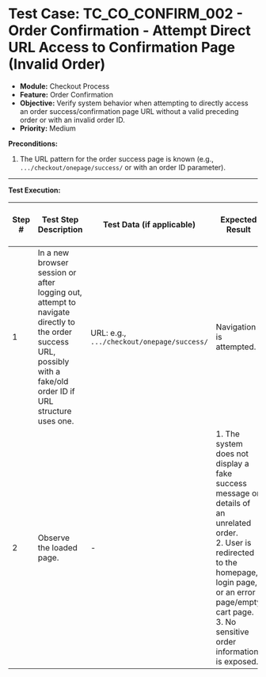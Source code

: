 # Test Case: TC_CO_CONFIRM_002 - Order Confirmation - Attempt Direct URL Access to Confirmation Page (Invalid Order)

* **Module:** Checkout Process
* **Feature:** Order Confirmation
* **Objective:** Verify system behavior when attempting to directly access an order success/confirmation page URL without a valid preceding order or with an invalid order ID.
* **Priority:** Medium

**Preconditions:**
1.  The URL pattern for the order success page is known (e.g., `.../checkout/onepage/success/` or with an order ID parameter).

---
**Test Execution:**

| Step # | Test Step Description                                                                 | Test Data (if applicable)                     | Expected Result                                                                                                                               | Actual Result (during execution) | Status (during execution) | Notes (during execution) |
|--------|---------------------------------------------------------------------------------------|-----------------------------------------------|-----------------------------------------------------------------------------------------------------------------------------------------------|----------------------------------|---------------------------|--------------------------|
| 1      | In a new browser session or after logging out, attempt to navigate directly to the order success URL, possibly with a fake/old order ID if URL structure uses one. | URL: e.g., `.../checkout/onepage/success/`  | Navigation is attempted.                                                                                                                      |                                  |                           |                          |
| 2      | Observe the loaded page.                                                              | -                                             | 1. The system does not display a fake success message or details of an unrelated order. <br> 2. User is redirected to the homepage, login page, or an error page/empty cart page. <br> 3. No sensitive order information is exposed. |                                  |                           |                          |

